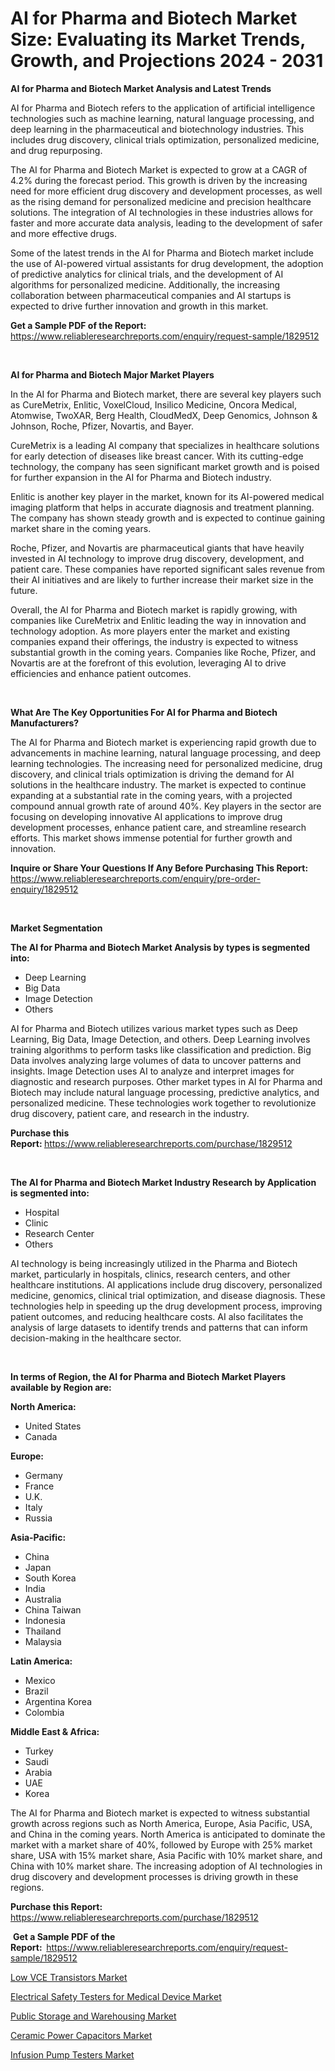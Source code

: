 <p><h1>AI for Pharma and Biotech Market Size: Evaluating its Market Trends, Growth, and Projections 2024 - 2031</h1></p><p><strong>AI for Pharma and Biotech Market Analysis and Latest Trends</strong></p>
<p><p>AI for Pharma and Biotech refers to the application of artificial intelligence technologies such as machine learning, natural language processing, and deep learning in the pharmaceutical and biotechnology industries. This includes drug discovery, clinical trials optimization, personalized medicine, and drug repurposing.</p><p>The AI for Pharma and Biotech Market is expected to grow at a CAGR of 4.2% during the forecast period. This growth is driven by the increasing need for more efficient drug discovery and development processes, as well as the rising demand for personalized medicine and precision healthcare solutions. The integration of AI technologies in these industries allows for faster and more accurate data analysis, leading to the development of safer and more effective drugs.</p><p>Some of the latest trends in the AI for Pharma and Biotech market include the use of AI-powered virtual assistants for drug development, the adoption of predictive analytics for clinical trials, and the development of AI algorithms for personalized medicine. Additionally, the increasing collaboration between pharmaceutical companies and AI startups is expected to drive further innovation and growth in this market.</p></p>
<p><strong>Get a Sample PDF of the Report:&nbsp;</strong> <a href="https://www.reliableresearchreports.com/enquiry/request-sample/1829512">https://www.reliableresearchreports.com/enquiry/request-sample/1829512</a></p>
<p>&nbsp;</p>
<p><strong>AI for Pharma and Biotech Major Market Players</strong></p>
<p><p>In the AI for Pharma and Biotech market, there are several key players such as CureMetrix, Enlitic, VoxelCloud, Insilico Medicine, Oncora Medical, Atomwise, TwoXAR, Berg Health, CloudMedX, Deep Genomics, Johnson & Johnson, Roche, Pfizer, Novartis, and Bayer.</p><p>CureMetrix is a leading AI company that specializes in healthcare solutions for early detection of diseases like breast cancer. With its cutting-edge technology, the company has seen significant market growth and is poised for further expansion in the AI for Pharma and Biotech industry.</p><p>Enlitic is another key player in the market, known for its AI-powered medical imaging platform that helps in accurate diagnosis and treatment planning. The company has shown steady growth and is expected to continue gaining market share in the coming years.</p><p>Roche, Pfizer, and Novartis are pharmaceutical giants that have heavily invested in AI technology to improve drug discovery, development, and patient care. These companies have reported significant sales revenue from their AI initiatives and are likely to further increase their market size in the future.</p><p>Overall, the AI for Pharma and Biotech market is rapidly growing, with companies like CureMetrix and Enlitic leading the way in innovation and technology adoption. As more players enter the market and existing companies expand their offerings, the industry is expected to witness substantial growth in the coming years. Companies like Roche, Pfizer, and Novartis are at the forefront of this evolution, leveraging AI to drive efficiencies and enhance patient outcomes.</p></p>
<p>&nbsp;</p>
<p><strong>What Are The Key Opportunities For AI for Pharma and Biotech Manufacturers?</strong></p>
<p><p>The AI for Pharma and Biotech market is experiencing rapid growth due to advancements in machine learning, natural language processing, and deep learning technologies. The increasing need for personalized medicine, drug discovery, and clinical trials optimization is driving the demand for AI solutions in the healthcare industry. The market is expected to continue expanding at a substantial rate in the coming years, with a projected compound annual growth rate of around 40%. Key players in the sector are focusing on developing innovative AI applications to improve drug development processes, enhance patient care, and streamline research efforts. This market shows immense potential for further growth and innovation.</p></p>
<p><strong>Inquire or Share Your Questions If Any Before Purchasing This Report:</strong> <a href="https://www.reliableresearchreports.com/enquiry/pre-order-enquiry/1829512">https://www.reliableresearchreports.com/enquiry/pre-order-enquiry/1829512</a></p>
<p>&nbsp;</p>
<p><strong>Market Segmentation</strong></p>
<p><strong>The AI for Pharma and Biotech Market Analysis by types is segmented into:</strong></p>
<p><ul><li>Deep Learning</li><li>Big Data</li><li>Image Detection</li><li>Others</li></ul></p>
<p><p>AI for Pharma and Biotech utilizes various market types such as Deep Learning, Big Data, Image Detection, and others. Deep Learning involves training algorithms to perform tasks like classification and prediction. Big Data involves analyzing large volumes of data to uncover patterns and insights. Image Detection uses AI to analyze and interpret images for diagnostic and research purposes. Other market types in AI for Pharma and Biotech may include natural language processing, predictive analytics, and personalized medicine. These technologies work together to revolutionize drug discovery, patient care, and research in the industry.</p></p>
<p><strong>Purchase this Report:&nbsp;</strong><a href="https://www.reliableresearchreports.com/purchase/1829512">https://www.reliableresearchreports.com/purchase/1829512</a></p>
<p>&nbsp;</p>
<p><strong>The AI for Pharma and Biotech Market Industry Research by Application is segmented into:</strong></p>
<p><ul><li>Hospital</li><li>Clinic</li><li>Research Center</li><li>Others</li></ul></p>
<p><p>AI technology is being increasingly utilized in the Pharma and Biotech market, particularly in hospitals, clinics, research centers, and other healthcare institutions. AI applications include drug discovery, personalized medicine, genomics, clinical trial optimization, and disease diagnosis. These technologies help in speeding up the drug development process, improving patient outcomes, and reducing healthcare costs. AI also facilitates the analysis of large datasets to identify trends and patterns that can inform decision-making in the healthcare sector.</p></p>
<p>&nbsp;</p>
<p><strong>In terms of Region, the AI for Pharma and Biotech Market Players available by Region are:</strong></p>
<p>
    <p> <strong> North America: </strong>
        <ul>
            <li>United States</li>
            <li>Canada</li>
        </ul>
        </p> 
    <p> <strong> Europe: </strong>
        <ul>
            <li>Germany</li>
            <li>France</li>
            <li>U.K.</li>
            <li>Italy</li>
            <li>Russia</li>
        </ul>
        </p> 
    <p> <strong> Asia-Pacific: </strong>
        <ul>
            <li>China</li>
            <li>Japan</li>
            <li>South Korea</li>
            <li>India</li>
            <li>Australia</li>
            <li>China Taiwan</li>
            <li>Indonesia</li>
            <li>Thailand</li>
            <li>Malaysia</li>
        </ul>
        </p> 
    <p> <strong> Latin America: </strong>
        <ul>
            <li>Mexico</li>
            <li>Brazil</li>
            <li>Argentina Korea</li>
            <li>Colombia</li>
        </ul>
        </p> 
    <p> <strong> Middle East & Africa: </strong>
        <ul>
            <li>Turkey</li>
            <li>Saudi</li>
            <li>Arabia</li>
            <li>UAE</li>
            <li>Korea</li>
        </ul>
    </p>
    </p>
<p><p>The AI for Pharma and Biotech market is expected to witness substantial growth across regions such as North America, Europe, Asia Pacific, USA, and China in the coming years. North America is anticipated to dominate the market with a market share of 40%, followed by Europe with 25% market share, USA with 15% market share, Asia Pacific with 10% market share, and China with 10% market share. The increasing adoption of AI technologies in drug discovery and development processes is driving growth in these regions.</p></p>
<p><strong>Purchase this Report: </strong><a href="https://www.reliableresearchreports.com/purchase/1829512">https://www.reliableresearchreports.com/purchase/1829512</a></p>
<p>&nbsp;<strong>Get a Sample PDF of the Report:&nbsp;&nbsp;</strong><a href="https://www.reliableresearchreports.com/enquiry/request-sample/1829512">https://www.reliableresearchreports.com/enquiry/request-sample/1829512</a></p>
<p><strong></strong></p>
<p><p><a href="https://medium.com/@juliepayne1928/low-vce-transistors-market-size-reveals-the-best-marketing-channels-in-global-industry-c5d8675fdb92">Low VCE Transistors Market</a></p><p><a href="https://issuu.com/reportprime-2/docs/electrical-safety-testers-for-medical-device-marke">Electrical Safety Testers for Medical Device Market</a></p><p><a href="https://github.com/lylyparadise/Market-Research-Report-List-2/blob/main/public-storage-and-warehousing-market.md">Public Storage and Warehousing Market</a></p><p><a href="https://medium.com/@juliepayne1928/ceramic-power-capacitors-market-trends-and-market-analysis-forecasted-for-period-2024-2031-0deff2661f87">Ceramic Power Capacitors Market</a></p><p><a href="https://issuu.com/reportprime-2/docs/infusion-pump-testers-market-size-2030.pptx">Infusion Pump Testers Market</a></p></p>
